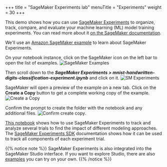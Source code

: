 +++
title = "SageMaker Experiments lab"
menuTitle = "Experiments"
weight = 30
+++

This demo shows how you can use [SageMaker Experiments](https://github.com/aws/sagemaker-experiments#sagemaker-experiments-python-sdk) to organize, track, compare, and evaluate your machine learning (ML) model training experiments. You can read more about it [on the SageMaker documentation](https://docs.aws.amazon.com/sagemaker/latest/dg/experiments.html).

We'll use an [Amazon SageMaker example](https://github.com/awslabs/amazon-sagemaker-examples/) to learn about SageMaker Experiments.

On your notebook instance, click on the SageMaker icon on the left bar to open the list of examples. 
![SageMaker Examples](/images/other_topics/sagemaker_examples.png)

Then scroll down to the ***SageMaker Experiments > mnist-handwritten-digits-classification-experiment.ipynb*** and click on it. 
![SM Experiments](/images/other_topics/experiments_example.png)

SageMaker will open a preview of the example on a new tab. Click on the **Create a Copy** button to get a complete working copy of the example.
![Create a Copy](/images/other_topics/example_create_copy.png) 

Confirm the prompt to create the folder with the notebook and any additional files.
![Confirm create copy](/images/other_topics/confirm_example_copy.png).

[This notebook](https://github.com/awslabs/amazon-sagemaker-examples/blob/master/sagemaker-experiments/mnist-handwritten-digits-classification-experiment.ipynb) shows how to use SageMaker Experiments to track and analyze several trials to find the impact of different modeling approaches. The [SageMaker Experiments SDK](https://sagemaker-experiments.readthedocs.io/en/latest/index.html) documentation shows how it can be used to track all components of each experiment trial.

{{% notice note %}}
SageMaker Experiments is also integrated into the SageMaker Studio interface. If you want to explore Studio, there are also [examples](https://github.com/awslabs/amazon-sagemaker-examples/tree/master/aws_sagemaker_studio) you can try on your own.
{{% /notice %}}